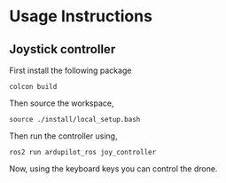 # Usage Instructions

## Joystick controller

First install the following package

`colcon build`

Then source the workspace,

`source ./install/local_setup.bash`

Then run the controller using,

`ros2 run ardupilot_ros joy_controller`

Now, using the keyboard keys you can control the drone.
